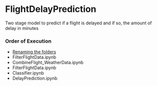 # FlightDelayPrediction
Two stage model to predict if a flight is delayed and if so, the amount of delay in minutes

### Order of Execution
 - [Renaming the folders](RenameFolders.sh)
 - FilterFlightData.ipynb
 - CombineFlight_WeatherData.ipynb
 - FilterFlightData.ipynb
 - Classifier.ipynb
 - DelayPrediction.ipynb
 
